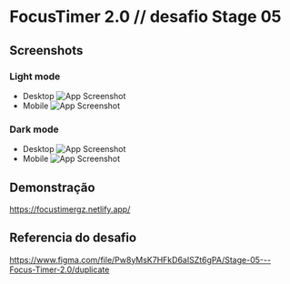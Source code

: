 # FocusTimer 2.0 // desafio Stage 05 

## Screenshots

### Light mode
- Desktop
![App Screenshot](https://i.imgur.com/m26cPdg.png)
- Mobile
![App Screenshot](https://i.imgur.com/EfV23xM.png)

### Dark mode
- Desktop
![App Screenshot](https://i.imgur.com/w7PxIn5.png)
- Mobile
![App Screenshot](https://i.imgur.com/DoEHLxJ.png)


## Demonstração

https://focustimergz.netlify.app/

## Referencia do desafio 

https://www.figma.com/file/Pw8yMsK7HFkD6aISZt6gPA/Stage-05---Focus-Timer-2.0/duplicate
